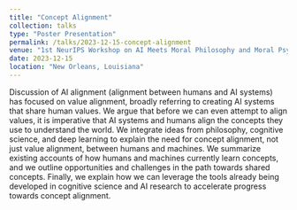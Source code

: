 ```yaml
---
title: "Concept Alignment"
collection: talks
type: "Poster Presentation"
permalink: /talks/2023-12-15-concept-alignment
venue: "1st NeurIPS Workshop on AI Meets Moral Philosophy and Moral Psychology: An Interdisciplinary Dialogue about Computational Ethics"
date: 2023-12-15
location: "New Orleans, Louisiana"
---
```


Discussion of AI alignment (alignment between humans and AI systems) has focused on value alignment, broadly referring to creating AI systems that share human values. We argue that before we can even attempt to align values, it is imperative that AI systems and humans align the concepts they use to understand the world. We integrate ideas from philosophy, cognitive science, and deep learning to explain the need for concept alignment, not just value alignment, between humans and machines. We summarize existing accounts of how humans and machines currently learn concepts, and we outline opportunities and challenges in the path towards shared concepts. Finally, we explain how we can leverage the tools already being developed in cognitive science and AI research to accelerate progress towards concept alignment.